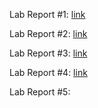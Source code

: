 Lab Report #1: [link](https://a-nguy4n.github.io/cse15l-lab-reports/LabReport1.html) <br>


Lab Report #2: [link](https://a-nguy4n.github.io/cse15l-lab-reports/LabReport2.html)<br>


Lab Report #3: [link](https://a-nguy4n.github.io/cse15l-lab-reports/LabReport3.html) <br>


Lab Report #4: [link](https://a-nguy4n.github.io/cse15l-lab-reports/LabReport4.html) <br>


Lab Report #5: 

